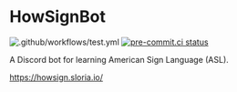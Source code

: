 # HowSignBot

![.github/workflows/test.yml](https://github.com/OpenASL/HowSignBot/workflows/.github/workflows/test.yml/badge.svg)
[![pre-commit.ci status](https://results.pre-commit.ci/badge/github/OpenASL/HowSignBot/dev.svg)](https://results.pre-commit.ci/latest/github/OpenASL/HowSignBot/dev)

A Discord bot for learning American Sign Language (ASL).

https://howsign.sloria.io/

